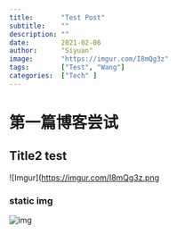```yaml
---
title:       "Test Post"
subtitle:    ""
description: ""
date:        2021-02-06
author:      "Siyuan"
image:       "https://imgur.com/I8mQg3z"
tags:        ["Test", "Wang"]
categories:  ["Tech" ]
---
```

# 第一篇博客尝试

## Title2 test
![Imgur](https://imgur.com/I8mQg3z.png

### **static img**

![img](git.png)